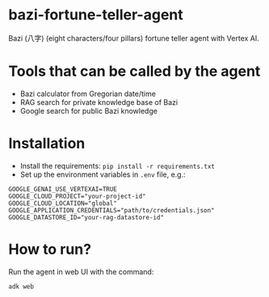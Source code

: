 # bazi-fortune-teller-agent
Bazi (八字) (eight characters/four pillars) fortune teller agent with Vertex AI.

# Tools that can be called by the agent
- Bazi calculator from Gregorian date/time
- RAG search for private knowledge base of Bazi
- Google search for public Bazi knowledge

# Installation
- Install the requirements: `pip install -r requirements.txt`
- Set up the environment variables in `.env` file, e.g.:
```
GOOGLE_GENAI_USE_VERTEXAI=TRUE
GOOGLE_CLOUD_PROJECT="your-project-id"
GOOGLE_CLOUD_LOCATION="global"
GOOGLE_APPLICATION_CREDENTIALS="path/to/credentials.json"
GOOGLE_DATASTORE_ID="your-rag-datastore-id"
```

# How to run?
Run the agent in web UI with the command:
```bash
adk web
```
